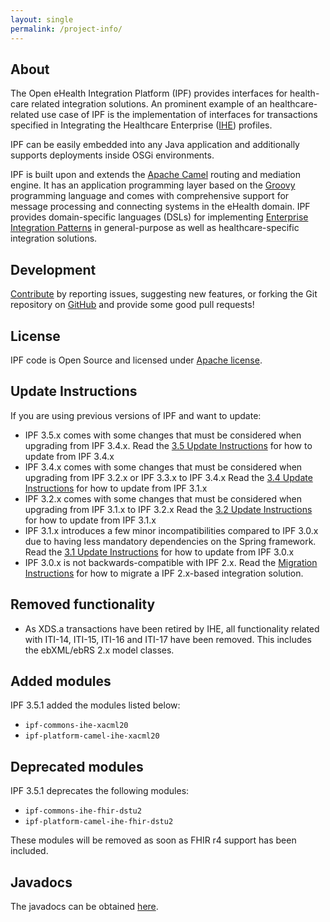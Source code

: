 ```yaml
---
layout: single
permalink: /project-info/
---
```


## About

The Open eHealth Integration Platform (IPF) provides interfaces for health-care related integration solutions.
An prominent example of an healthcare-related use case of IPF is the implementation of interfaces for transactions specified
in Integrating the Healthcare Enterprise ([IHE][ihe]) profiles.

IPF can be easily embedded into any Java application and additionally supports deployments inside OSGi environments.

IPF is built upon and extends the [Apache Camel](https://camel.apache.org) routing and mediation engine. It has an application programming layer
based on the [Groovy](https://www.groovy-lang.org) programming language and comes with comprehensive support for message processing and connecting
systems in the eHealth domain. IPF provides domain-specific languages (DSLs) for implementing
[Enterprise Integration Patterns](https://www.enterpriseintegrationpatterns.com/)
in general-purpose as well as healthcare-specific integration solutions.

## Development

[Contribute][development] by reporting issues, suggesting new features, or forking the
Git repository on [GitHub][ipf-github] and provide some good pull requests!

## License

IPF code is Open Source and licensed under [Apache license][apache-license].

## Update Instructions

If you are using previous versions of IPF and want to update:

* IPF 3.5.x comes with some changes that must be considered when upgrading from IPF 3.4.x. Read the [3.5 Update Instructions] for how to update from IPF 3.4.x
* IPF 3.4.x comes with some changes that must be considered when upgrading from IPF 3.2.x or IPF 3.3.x to IPF 3.4.x Read the [3.4 Update Instructions] for how to update from IPF 3.1.x
* IPF 3.2.x comes with some changes that must be considered when upgrading from IPF 3.1.x to IPF 3.2.x Read the [3.2 Update Instructions] for how to update from IPF 3.1.x
* IPF 3.1.x introduces a few minor incompatibilities compared to IPF 3.0.x due to having less mandatory dependencies on the Spring framework. Read the [3.1 Update Instructions] for how to update from IPF 3.0.x
* IPF 3.0.x is not backwards-compatible with IPF 2.x. Read the [Migration Instructions] for how to migrate a IPF 2.x-based integration solution.

## Removed functionality

* As XDS.a transactions have been retired by IHE, all functionality related with ITI-14, ITI-15, ITI-16 and ITI-17
have been removed. This includes the ebXML/ebRS 2.x model classes.
 
## Added modules

IPF 3.5.1 added the modules listed below:

 * `ipf-commons-ihe-xacml20`
 * `ipf-platform-camel-ihe-xacml20`
 
## Deprecated modules

IPF 3.5.1 deprecates the following modules:

 * `ipf-commons-ihe-fhir-dstu2`
 * `ipf-platform-camel-ihe-fhir-dstu2`

These modules will be removed as soon as FHIR r4 support has been included.

## Javadocs

The javadocs can be obtained [here](apidocs/index.html).





[apache-license]: https://www.apache.org/licenses/LICENSE-2.0
[development]: development.html
[ipf-github]: https://github.com/oehf/ipf
[ihe]: https://www.ihe.net
[Migration Instructions]: migration.html
[3.1 Update Instructions]: migration-3.1.html
[3.2 Update Instructions]: migration-3.2.html
[3.4 Update Instructions]: migration-3.4.html
[3.5 Update Instructions]: migration-3.5.html